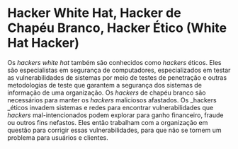 # Hacker White Hat, Hacker de Chapéu Branco, Hacker Ético (White Hat Hacker)

Os _hackers_ _white hat_ também são conhecidos como _hackers_ éticos. Eles são especialistas em segurança de computadores, especializados em testar as vulnerabilidades de sistemas por meio de testes de penetração e outras metodologias de teste que garantem a segurança dos sistemas de informação de uma organização. Os _hackers_ de chapéu branco são necessários para manter os _hackers_ maliciosos afastados. Os _hackers _éticos invadem sistemas e redes para encontrar vulnerabilidades que _hackers_ mal-intencionados podem explorar para ganho financeiro, fraude ou outros fins nefastos. Eles então trabalham com a organização em questão para corrigir essas vulnerabilidades, para que não se tornem um problema para usuários e clientes.
